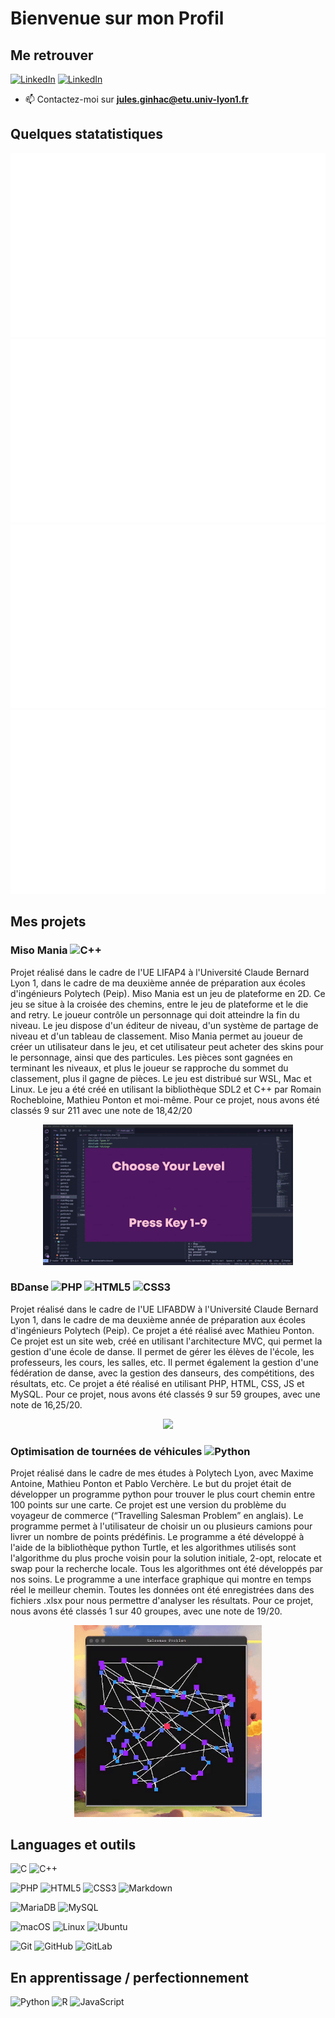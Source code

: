 # Bienvenue sur mon Profil
## Me retrouver

[![LinkedIn](https://img.shields.io/badge/-GitHub-000?&logo=GitHub&logoColor=FFF)](https://github.com/JulesUSG15)
[![LinkedIn](https://img.shields.io/badge/-LinkedIn-000?&logo=LinkedIn&logoColor=0A66C2)](https://www.linkedin.com/in/jules-ginhac-2b8a65236/)

- 📫 Contactez-moi sur **jules.ginhac@etu.univ-lyon1.fr**

## Quelques statatistiques

<div align="center">

<a href="https://github.com/JulesUSG15/Stats#gh-dark-mode-only">
<img src="https://github.com/JulesUSG15/Stats/blob/master/generated/overview.svg#gh-dark-mode-only" />
<img src="https://github.com/JulesUSG15/Stats/blob/master/generated/languages.svg#gh-dark-mode-only" />
</a>
<a href="https://github.com/JulesUSG15/Stats#gh-light-mode-only">
<img src="https://github.com/JulesUSG15/Stats/blob/master/generated/overview.svg#gh-dark-mode-only#gh-light-mode-only" />
<img src="https://github.com/JulesUSG15/Stats/blob/master/generated/languages.svg#gh-dark-mode-only#gh-light-mode-only" />
</a>

</div>


## Mes projets 

### Miso Mania ![C++](https://img.shields.io/badge/c++-%2300599C.svg?style=for-the-badge&logo=c%2B%2B&logoColor=white)
Projet réalisé dans le cadre de l'UE LIFAP4 à l'Université Claude Bernard Lyon 1, dans le cadre de ma deuxième année de préparation aux écoles d'ingénieurs Polytech (Peip). 
Miso Mania est un jeu de plateforme en 2D. Ce jeu se situe à la croisée des chemins, entre le jeu de plateforme et le die and retry. Le joueur contrôle un personnage qui doit atteindre la fin du niveau. Le jeu dispose d'un éditeur de niveau, d'un système de partage de niveau et d'un tableau de classement. 
Miso Mania permet au joueur de créer un utilisateur dans le jeu, et cet utilisateur peut acheter des skins pour le personnage, ainsi que des particules. Les pièces sont gagnées en terminant les niveaux, et plus le joueur se rapproche du sommet du classement, plus il gagne de pièces. 
Le jeu est distribué sur WSL, Mac et Linux. Le jeu a été créé en utilisant la bibliothèque SDL2 et C++ par Romain Rochebloine, Mathieu Ponton et moi-même.
Pour ce projet, nous avons été classés 9 sur 211 avec une note de 18,42/20

<div align="center"> <img src="miso1.gif" width="400px" /> </div>

### BDanse ![PHP](https://img.shields.io/badge/php-%23777BB4.svg?style=for-the-badge&logo=php&logoColor=white) ![HTML5](https://img.shields.io/badge/html5-%23E34F26.svg?style=for-the-badge&logo=html5&logoColor=white) ![CSS3](https://img.shields.io/badge/css3-%231572B6.svg?style=for-the-badge&logo=css3&logoColor=white)
Projet réalisé dans le cadre de l'UE LIFABDW à l'Université Claude Bernard Lyon 1, dans le cadre de ma deuxième année de préparation aux écoles d'ingénieurs Polytech (Peip). Ce projet a été réalisé avec Mathieu Ponton. 
Ce projet est un site web, créé en utilisant l'architecture MVC, qui permet la gestion d'une école de danse. Il permet de gérer les élèves de l'école, les professeurs, les cours, les salles, etc. Il permet également la gestion d'une fédération de danse, avec la gestion des danseurs, des compétitions, des résultats, etc. 
Ce projet a été réalisé en utilisant PHP, HTML, CSS, JS et MySQL. 
Pour ce projet, nous avons été classés 9 sur 59 groupes, avec une note de 16,25/20.

<div align="center"> <img src="https://i.imgur.com/a5lC1in.png" width="400px" /> </div>

### Optimisation de tournées de véhicules ![Python](https://img.shields.io/badge/python-3670A0?style=for-the-badge&logo=python&logoColor=ffdd54)
Projet réalisé dans le cadre de mes études à Polytech Lyon, avec Maxime Antoine, Mathieu Ponton et Pablo Verchère. 
Le but du projet était de développer un programme python pour trouver le plus court chemin entre 100 points sur une carte. Ce projet est une version du problème du voyageur de commerce (“Travelling Salesman Problem” en anglais). Le programme permet à l'utilisateur de choisir un ou plusieurs camions pour livrer un nombre de points prédéfinis. 
Le programme a été développé à l'aide de la bibliothèque python Turtle, et les algorithmes utilisés sont l'algorithme du plus proche voisin pour la solution initiale, 2-opt, relocate et swap pour la recherche locale. Tous les algorithmes ont été développés par nos soins. 
Le programme a une interface graphique qui montre en temps réel le meilleur chemin. Toutes les données ont été enregistrées dans des fichiers .xlsx pour nous permettre d'analyser les résultats. 
Pour ce projet, nous avons été classés 1 sur 40 groupes, avec une note de 19/20.

<div align="center"> <img src="info.gif" width="300px" /> </div>

## Languages et outils

![C](https://img.shields.io/badge/c-%2300599C.svg?style=for-the-badge&logo=c&logoColor=white)
![C++](https://img.shields.io/badge/c++-%2300599C.svg?style=for-the-badge&logo=c%2B%2B&logoColor=white)

![PHP](https://img.shields.io/badge/php-%23777BB4.svg?style=for-the-badge&logo=php&logoColor=white)
![HTML5](https://img.shields.io/badge/html5-%23E34F26.svg?style=for-the-badge&logo=html5&logoColor=white)
![CSS3](https://img.shields.io/badge/css3-%231572B6.svg?style=for-the-badge&logo=css3&logoColor=white)
![Markdown](https://img.shields.io/badge/markdown-%23000000.svg?style=for-the-badge&logo=markdown&logoColor=white)

![MariaDB](https://img.shields.io/badge/MariaDB-003545?style=for-the-badge&logo=mariadb&logoColor=white)
![MySQL](https://img.shields.io/badge/mysql-%2300f.svg?style=for-the-badge&logo=mysql&logoColor=white)

![macOS](https://img.shields.io/badge/mac%20os-000000?style=for-the-badge&logo=macos&logoColor=F0F0F0)
![Linux](https://img.shields.io/badge/Linux-FCC624?style=for-the-badge&logo=linux&logoColor=black)
![Ubuntu](https://img.shields.io/badge/Ubuntu-E95420?style=for-the-badge&logo=ubuntu&logoColor=white)

![Git](https://img.shields.io/badge/git-%23F05033.svg?style=for-the-badge&logo=git&logoColor=white)
![GitHub](https://img.shields.io/badge/github-%23121011.svg?style=for-the-badge&logo=github&logoColor=white)
![GitLab](https://img.shields.io/badge/gitlab-%23181717.svg?style=for-the-badge&logo=gitlab&logoColor=white)

## En apprentissage / perfectionnement

![Python](https://img.shields.io/badge/python-3670A0?style=for-the-badge&logo=python&logoColor=ffdd54)
![R](https://img.shields.io/badge/r-%23276DC3.svg?style=for-the-badge&logo=r&logoColor=white)
![JavaScript](https://img.shields.io/badge/javascript-%23323330.svg?style=for-the-badge&logo=javascript&logoColor=%23F7DF1E)

